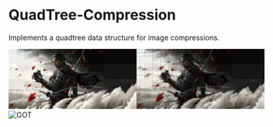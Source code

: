 # QuadTree-Compression
Implements a quadtree data structure for image compressions.

![GOT](https://github.com/josh-truong/QuadTree-Compression/blob/main/demo.png)
![GOT](https://github.com/josh-truong/QuadTree-Compression/blob/main/GOT.gif)
